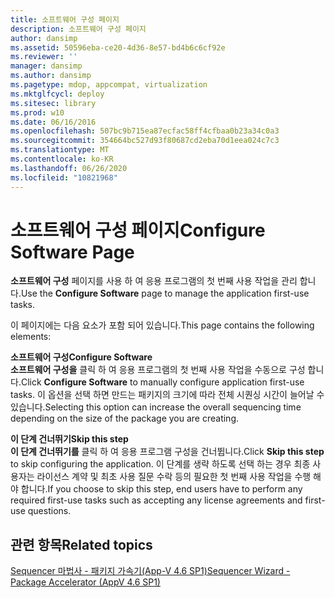 ```yaml
---
title: 소프트웨어 구성 페이지
description: 소프트웨어 구성 페이지
author: dansimp
ms.assetid: 50596eba-ce20-4d36-8e57-bd4b6c6cf92e
ms.reviewer: ''
manager: dansimp
ms.author: dansimp
ms.pagetype: mdop, appcompat, virtualization
ms.mktglfcycl: deploy
ms.sitesec: library
ms.prod: w10
ms.date: 06/16/2016
ms.openlocfilehash: 507bc9b715ea87ecfac58ff4cfbaa0b23a34c0a3
ms.sourcegitcommit: 354664bc527d93f80687cd2eba70d1eea024c7c3
ms.translationtype: MT
ms.contentlocale: ko-KR
ms.lasthandoff: 06/26/2020
ms.locfileid: "10821968"
---
```

# <span data-ttu-id="e29e1-103">소프트웨어 구성 페이지</span><span class="sxs-lookup"><span data-stu-id="e29e1-103">Configure Software Page</span></span>


<span data-ttu-id="e29e1-104">**소프트웨어 구성** 페이지를 사용 하 여 응용 프로그램의 첫 번째 사용 작업을 관리 합니다.</span><span class="sxs-lookup"><span data-stu-id="e29e1-104">Use the **Configure Software** page to manage the application first-use tasks.</span></span>

<span data-ttu-id="e29e1-105">이 페이지에는 다음 요소가 포함 되어 있습니다.</span><span class="sxs-lookup"><span data-stu-id="e29e1-105">This page contains the following elements:</span></span>

<a href="" id="configure-software"></a>**<span data-ttu-id="e29e1-106">소프트웨어 구성</span><span class="sxs-lookup"><span data-stu-id="e29e1-106">Configure Software</span></span>**  
<span data-ttu-id="e29e1-107">**소프트웨어 구성을** 클릭 하 여 응용 프로그램의 첫 번째 사용 작업을 수동으로 구성 합니다.</span><span class="sxs-lookup"><span data-stu-id="e29e1-107">Click **Configure Software** to manually configure application first-use tasks.</span></span> <span data-ttu-id="e29e1-108">이 옵션을 선택 하면 만드는 패키지의 크기에 따라 전체 시퀀싱 시간이 늘어날 수 있습니다.</span><span class="sxs-lookup"><span data-stu-id="e29e1-108">Selecting this option can increase the overall sequencing time depending on the size of the package you are creating.</span></span>

<a href="" id="skip-this-step"></a>**<span data-ttu-id="e29e1-109">이 단계 건너뛰기</span><span class="sxs-lookup"><span data-stu-id="e29e1-109">Skip this step</span></span>**  
<span data-ttu-id="e29e1-110">**이 단계 건너뛰기를** 클릭 하 여 응용 프로그램 구성을 건너뜁니다.</span><span class="sxs-lookup"><span data-stu-id="e29e1-110">Click **Skip this step** to skip configuring the application.</span></span> <span data-ttu-id="e29e1-111">이 단계를 생략 하도록 선택 하는 경우 최종 사용자는 라이선스 계약 및 최초 사용 질문 수락 등의 필요한 첫 번째 사용 작업을 수행 해야 합니다.</span><span class="sxs-lookup"><span data-stu-id="e29e1-111">If you choose to skip this step, end users have to perform any required first-use tasks such as accepting any license agreements and first-use questions.</span></span>

## <span data-ttu-id="e29e1-112">관련 항목</span><span class="sxs-lookup"><span data-stu-id="e29e1-112">Related topics</span></span>


[<span data-ttu-id="e29e1-113">Sequencer 마법사 - 패키지 가속기(App-V 4.6 SP1)</span><span class="sxs-lookup"><span data-stu-id="e29e1-113">Sequencer Wizard - Package Accelerator (AppV 4.6 SP1)</span></span>](sequencer-wizard---package-accelerator--appv-46-sp1-.md)

 

 





